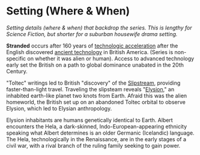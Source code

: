 # Setting (Where & When)

_Setting details (where & when) that backdrop the series. This is lengthy for Science Fiction, but shorter for a suburban housewife drama setting._

<!-- setting-overview -->
**Stranded** occurs after 160 years of [technologic acceleration](https://github.com/Merovex/stranded-series/blob/master/series-bible/AA-Appendix/Tropes/GivingRadioToTheRomans.md) after the English discovered [ancient technology](https://github.com/Merovex/stranded-series/blob/master/series-bible/AA-Appendix/Tropes/Advanced-Ancient-Humans.md) in British America. (Series is non-specific on whether it was alien or human). Access to advanced technology early set the British on a path to global dominance unabated in the 20th Century.

"Toltec" writings led to British "discovery" of the [Slipstream](https://github.com/Merovex/stranded-series/blob/master/series-bible/08-Science-Cosmology/slipstream.md), providing faster-than-light travel. Traveling the slipsteam reveals "[Elysion](https://github.com/Merovex/stranded-series/blob/master/series-bible/04-Locations/Elysion/00-elysion.md)," an inhabited earth-like planet two knots from Earth. Afraid this was the alien homeworld, the British set up on an abandoned Toltec orbital to observe Elysion, which led to Elysian anthropology.

Elysion inhabitants are humans genetically identical to Earth. Albert encounters the Hela, a dark-skinned, Indo-European-appearing ethnicity speaking what Albert determines is an older Germanic (Icelandic) language. The Hela, technologically in the Renaissance, are in the early stages of a civil war, with a rival branch of the ruling family seeking to gain power.
<!-- /setting-overview -->
